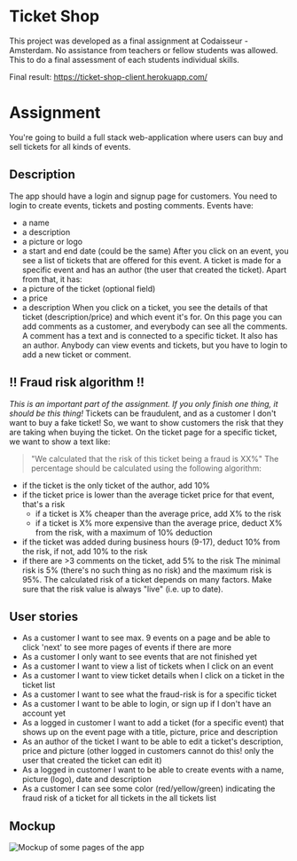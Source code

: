 # Ticket Shop 
This project was developed as a final assignment at Codaisseur - Amsterdam. No assistance from teachers or fellow students was allowed. This to do a final assessment of each students individual skills.

Final result: https://ticket-shop-client.herokuapp.com/

# Assignment
You're going to build a full stack web-application where users can buy and sell tickets for all kinds of events.
## Description
The app should have a login and signup page for customers. You need to login to create events, tickets and posting comments. 
Events have:
* a name
* a description
* a picture or logo
* a start and end date (could be the same)
After you click on an event, you see a list of tickets that are offered for this event.
A ticket is made for a specific event and has an author (the user that created the ticket). Apart from that, it has:
* a picture of the ticket (optional field)
* a price
* a description
When you click on a ticket, you see the details of that ticket (description/price) and which event it's for. On this page you can add comments as a customer, and everybody can see all the comments.
A comment has a text and is connected to a specific ticket. It also has an author. 
Anybody can view events and tickets, but you have to login to add a new ticket or comment. 
## !! Fraud risk algorithm !!
_This is an important part of the assignment. If you only finish one thing, it should be this thing!_
Tickets can be fraudulent, and as a customer I don't want to buy a fake ticket! So, we want to show customers the risk that they are taking when buying the ticket. 
On the ticket page for a specific ticket, we want to show a text like:
> "We calculated that the risk of this ticket being a fraud is XX%"
The percentage should be calculated using the following algorithm:
* if the ticket is the only ticket of the author, add 10%
* if the ticket price is lower than the average ticket price for that event, that's a risk
	* if a ticket is X% cheaper than the average price, add X% to the risk 
	* if a ticket is X% more expensive than the average price, deduct X% from the risk, with a maximum of 10% deduction
* if the ticket was added during business hours (9-17), deduct 10% from the risk, if not, add 10% to the risk
* if there are >3 comments on the ticket, add 5% to the risk
The minimal risk is 5% (there's no such thing as no risk) and the maximum risk is 95%.
The calculated risk of a ticket depends on many factors. Make sure that the risk value is always "live" (i.e. up to date).
## User stories
* As a customer I want to see max. 9 events on a page and be able to click 'next' to see more pages of events if there are more
* As a customer I only want to see events that are not finished yet
* As a customer I want to view a list of tickets when I click on an event
* As a customer I want to view ticket details when I click on a ticket in the ticket list
* As a customer I want to see what the fraud-risk is for a specific ticket
* As a customer I want to be able to login, or sign up if I don't have an account yet
* As a logged in customer I want to add a ticket (for a specific event) that shows up on the event page with a title, picture, price and description
* As an author of the ticket I want to be able to edit a ticket's description, price and picture (other logged in customers cannot do this! only the user that created the ticket can edit it)
* As a logged in customer I want to be able to create events with a name, picture (logo), date and description
* As a customer I can see some color (red/yellow/green) indicating the fraud risk of a ticket for all tickets in the all tickets list
## Mockup
![Mockup of some pages of the app](https://cd.sseu.re/final-assignment-mockup.png)
